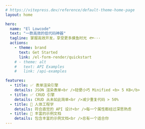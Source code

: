 ```yaml
---
# https://vitepress.dev/reference/default-theme-home-page
layout: home

hero:
  name: "El Lowcode"
  text: "一款高效的低代码神器"
  tagline: 掌握高效开发，享受更多摸鱼时光 🐟···
  actions:
    - theme: brand
      text: Get Started
      link: /el-form-render/quickstart
    # - theme: alt
    #   text: API Examples
    #   link: /api-examples

features:
  - title: ✅ 表单渲染引擎
    details: JSON 渲染表单<br />轻便小巧 Minified <b> 5 KB</b>
  - title: ✅ CRUD 引擎
    details: CRUD 从未如此简单<br />减少重复代码 > 50%
  - title: 🎃 人体工程学
    details: 符合直觉的 API 设计<br />每一个属性都经过深思熟虑
  - title: 📃 丰富的示例文档
    details: 包含丰富的示例文档<br />总有一个适合你
---
```

